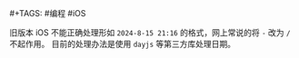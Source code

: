 #+TAGS: #编程 #iOS

旧版本 iOS 不能正确处理形如 `2024-8-15 21:16` 的格式，网上常说的将 `-` 改为 `/` 不起作用。
目前的处理办法是使用 `dayjs` 等第三方库处理日期。
